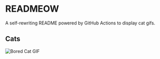 # READMEOW

A self-rewriting README powered by GitHub Actions to display cat gifs.

## Cats

![Bored Cat GIF](https://media2.giphy.com/media/v1.Y2lkPTlhY2QwMmRhdGg2NXV4ZWh5b3I5eHc4ZHBvM2dmZGVqbnRmdTAxNWE5dDl3YWFnbCZlcD12MV9naWZzX3NlYXJjaCZjdD1n/mlvseq9yvZhba/200.gif)
